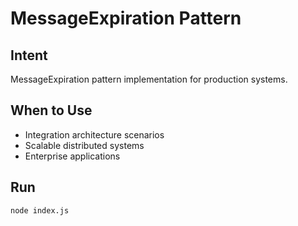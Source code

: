 # MessageExpiration Pattern

## Intent
MessageExpiration pattern implementation for production systems.

## When to Use
- Integration architecture scenarios
- Scalable distributed systems
- Enterprise applications

## Run
```bash
node index.js
```
